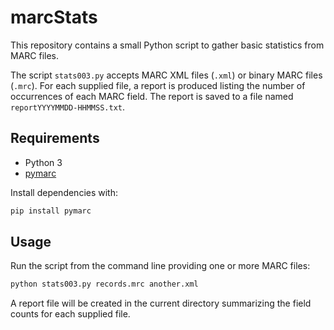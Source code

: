 # marcStats

This repository contains a small Python script to gather basic statistics from MARC files.

The script `stats003.py` accepts MARC XML files (`.xml`) or binary MARC files (`.mrc`).
For each supplied file, a report is produced listing the number of occurrences of each
MARC field. The report is saved to a file named `reportYYYYMMDD-HHMMSS.txt`.

## Requirements
* Python 3
* [pymarc](https://pypi.org/project/pymarc/)

Install dependencies with:

```bash
pip install pymarc
```

## Usage
Run the script from the command line providing one or more MARC files:

```bash
python stats003.py records.mrc another.xml
```

A report file will be created in the current directory summarizing the field counts
for each supplied file.
